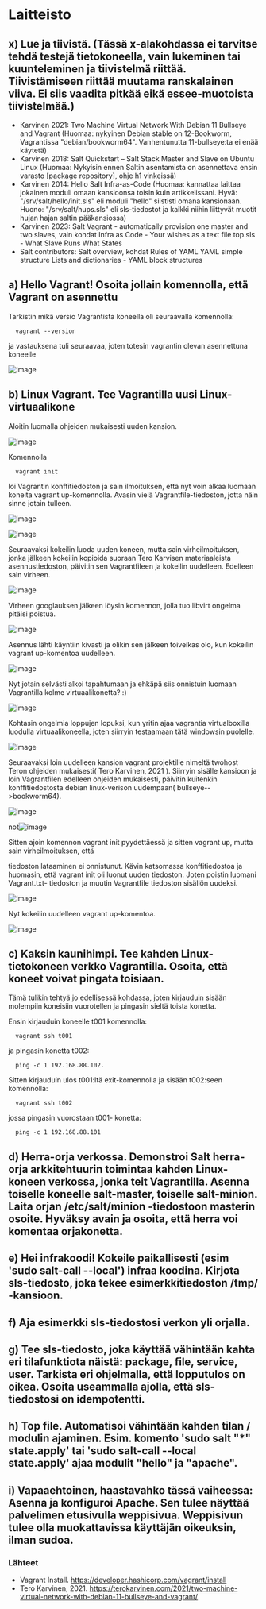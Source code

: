 # Laitteisto

## x) Lue ja tiivistä. (Tässä x-alakohdassa ei tarvitse tehdä testejä tietokoneella, vain lukeminen tai kuunteleminen ja tiivistelmä riittää. Tiivistämiseen riittää muutama ranskalainen viiva. Ei siis vaadita pitkää eikä essee-muotoista tiivistelmää.)
   - Karvinen 2021: Two Machine Virtual Network With Debian 11 Bullseye and Vagrant (Huomaa: nykyinen Debian stable on 12-Bookworm, Vagrantissa "debian/bookworm64". Vanhentunutta 11-bullseye:ta ei enää käytetä)
   - Karvinen 2018: Salt Quickstart – Salt Stack Master and Slave on Ubuntu Linux (Huomaa: Nykyisin ennen Saltin asentamista on asennettava ensin varasto [package repository], ohje h1 vinkeissä)
   - Karvinen 2014: Hello Salt Infra-as-Code (Huomaa: kannattaa laittaa jokainen moduli omaan kansioonsa toisin kuin artikkelissani. Hyvä: "/srv/salt/hello/init.sls" eli moduli "hello" siististi omana kansionaan. Huono: "/srv/salt/hups.sls" eli sls-tiedostot ja kaikki niihin liittyvät muotit hujan hajan saltin pääkansiossa)
   - Karvinen 2023: Salt Vagrant - automatically provision one master and two slaves, vain kohdat
            Infra as Code - Your wishes as a text file
            top.sls - What Slave Runs What States
   - Salt contributors: Salt overview, kohdat
            Rules of YAML
            YAML simple structure
            Lists and dictionaries - YAML block structures




## a) Hello Vagrant! Osoita jollain komennolla, että Vagrant on asennettu

Tarkistin mikä versio Vagrantista koneella oli seuraavalla komennolla:

      vagrant --version

ja vastauksena tuli seuraavaa, joten totesin vagrantin olevan asennettuna koneelle

![image](https://github.com/user-attachments/assets/9a944fe0-fdb1-4c9c-aae0-d9b052ea4111)

## b) Linux Vagrant. Tee Vagrantilla uusi Linux-virtuaalikone

Aloitin luomalla ohjeiden mukaisesti uuden kansion.

![image](https://github.com/user-attachments/assets/04559df6-44ac-4703-a7cd-b2cfecdafaf9)

Komennolla

      vagrant init

loi Vagrantin konffitiedoston ja sain ilmoituksen, että nyt voin alkaa luomaan koneita vagrant up-komennolla. Avasin vielä Vagrantfile-tiedoston, jotta näin sinne jotain tulleen.

![image](https://github.com/user-attachments/assets/76904aa3-33b4-405f-a8a0-c78d1ac0a777)

![image](https://github.com/user-attachments/assets/06436302-000a-4a44-8961-e9daa6a7fdbe)

Seuraavaksi kokeilin luoda uuden koneen, mutta sain virheilmoituksen, jonka jälkeen kokeilin kopioida suoraan Tero Karvisen materiaaleista asennustiedoston, päivitin sen Vagrantfileen ja kokeilin uudelleen. Edelleen sain virheen.

![image](https://github.com/user-attachments/assets/460c4f66-d5a4-49de-ad8c-5eaf3edf0d6a)

Virheen googlauksen jälkeen löysin komennon, jolla tuo libvirt ongelma pitäisi poistua.

![image](https://github.com/user-attachments/assets/f42dcbfa-ce59-4da7-a071-02cace3af786)

Asennus lähti käyntiin kivasti ja olikin sen jälkeen toiveikas olo, kun kokeilin vagrant up-komentoa uudelleen.

![image](https://github.com/user-attachments/assets/23fe9cf7-c1b9-4072-812f-414787c794e9)

Nyt jotain selvästi alkoi tapahtumaan ja ehkäpä siis onnistuin luomaan Vagrantilla kolme virtuaalikonetta? :)

![image](https://github.com/user-attachments/assets/4e1768a0-1412-47ae-8f21-577dfd1ea029)


Kohtasin ongelmia loppujen lopuksi, kun yritin ajaa vagrantia virtualboxilla luodulla virtuaalikoneella, joten siirryin testaamaan tätä windowsin puolelle.

![image](https://github.com/user-attachments/assets/1bd136c3-7269-4e9c-a8e0-5dd36e8dd0fd)


Seuraavaksi loin uudelleen kansion vagrant projektille nimeltä twohost Teron ohjeiden mukaisesti( Tero Karvinen, 2021 ). Siirryin sisälle kansioon ja loin Vagrantfilen edelleen ohjeiden mukaisesti, päivitin kuitenkin konffitiedostosta debian linux-verison uudempaan( bullseye-->bookworm64).

![image](https://github.com/user-attachments/assets/3bf47ddd-7305-486c-bcdf-30523781d2fa)

not![image](https://github.com/user-attachments/assets/b7e6a7d4-bc55-4369-9b30-d8dd23517d62)

Sitten ajoin komennon vagrant init pyydettäessä ja sitten vagrant up, mutta sain virheilmoituksen, että

tiedoston lataaminen ei onnistunut. Kävin katsomassa konffitiedostoa ja huomasin, että vagrant init oli luonut uuden tiedoston. Joten poistin luomani Vagrant.txt- tiedoston ja muutin Vagrantfile tiedoston sisällön uudeksi.

![image](https://github.com/user-attachments/assets/5a2f7f70-d7c8-46d4-82b9-3e1421451c8f)

Nyt kokeilin uudelleen vagrant up-komentoa.

![image](https://github.com/user-attachments/assets/886a3d14-a352-4f04-8bbc-6136f57f5a5b)





      



## c) Kaksin kaunihimpi. Tee kahden Linux-tietokoneen verkko Vagrantilla. Osoita, että koneet voivat pingata toisiaan.

Tämä tulikin tehtyä jo edellisessä kohdassa, joten kirjauduin sisään molempiin koneisiin vuorotellen ja pingasin sieltä toista konetta.

Ensin kirjauduin koneelle t001 komennolla:

      vagrant ssh t001

ja pingasin konetta t002: 

      ping -c 1 192.168.88.102. 
      
Sitten kirjauduin ulos t001:ltä exit-komennolla ja sisään t002:seen komennolla:

      vagrant ssh t002

jossa pingasin vuorostaan t001- konetta: 

      ping -c 1 192.168.88.101

## d) Herra-orja verkossa. Demonstroi Salt herra-orja arkkitehtuurin toimintaa kahden Linux-koneen verkossa, jonka teit Vagrantilla. Asenna toiselle koneelle salt-master, toiselle salt-minion. Laita orjan /etc/salt/minion -tiedostoon masterin osoite. Hyväksy avain ja osoita, että herra voi komentaa orjakonetta.

## e) Hei infrakoodi! Kokeile paikallisesti (esim 'sudo salt-call --local') infraa koodina. Kirjota sls-tiedosto, joka tekee esimerkkitiedoston /tmp/ -kansioon.

## f) Aja esimerkki sls-tiedostosi verkon yli orjalla.

## g) Tee sls-tiedosto, joka käyttää vähintään kahta eri tilafunktiota näistä: package, file, service, user. Tarkista eri ohjelmalla, että lopputulos on oikea. Osoita useammalla ajolla, että sls-tiedostosi on idempotentti.

## h) Top file. Automatisoi vähintään kahden tilan / modulin ajaminen. Esim. komento 'sudo salt "*" state.apply' tai 'sudo salt-call --local state.apply' ajaa modulit "hello" ja "apache".

## i) Vapaaehtoinen, haastavahko tässä vaiheessa: Asenna ja konfiguroi Apache. Sen tulee näyttää palvelimen etusivulla weppisivua. Weppisivun tulee olla muokattavissa käyttäjän oikeuksin, ilman sudoa.



### Lähteet

- Vagrant Install. https://developer.hashicorp.com/vagrant/install
- Tero Karvinen, 2021. https://terokarvinen.com/2021/two-machine-virtual-network-with-debian-11-bullseye-and-vagrant/
